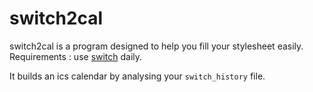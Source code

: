 # switch2cal

switch2cal is a program designed to help you fill your stylesheet easily.
Requirements : use [switch](https://github.com/greg0ire/switch) daily.

It builds an ics calendar by analysing your `switch_history` file.
